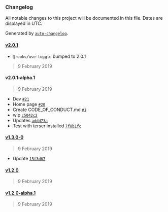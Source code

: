### Changelog

All notable changes to this project will be documented in this file. Dates are displayed in UTC.

Generated by [`auto-changelog`](https://github.com/CookPete/auto-changelog).

#### [v2.0.1](https://github.com/react-hooks-org/rooks/compare/v2.0.1-alpha.1...v2.0.1)

- `@rooks/use-toggle` bumped to 2.0.1

> 9 February 2019

#### v2.0.1-alpha.1

> 9 February 2019

- Dev [`#21`](https://github.com/react-hooks-org/rooks/pull/21)
- Home page [`#20`](https://github.com/react-hooks-org/rooks/pull/20)
- Create CODE_OF_CONDUCT.md [`#1`](https://github.com/react-hooks-org/rooks/pull/1)
- wip [`c5042c2`](https://github.com/react-hooks-org/rooks/commit/c5042c20d3516ae37f81a0589dd2ec782da82019)
- Updates [`addd73a`](https://github.com/react-hooks-org/rooks/commit/addd73a7a3fca200ac5343efbe6a8545c463e282)
- Test with terser installed [`7f8b1fc`](https://github.com/react-hooks-org/rooks/commit/7f8b1fcfff8ef59c48a784696ebe5dc51017eb57)

#### [v1.3.0-0](https://github.com/react-hooks-org/rooks/compare/v2.0.1...v1.3.0-0)

> 9 February 2019

- Update [`15f3d67`](https://github.com/react-hooks-org/rooks/commit/15f3d67269437f3f82b9051600e6adb8c9b018a9)

#### [v1.2.0](https://github.com/react-hooks-org/rooks/compare/v1.2.0-alpha.1...v1.2.0)

> 9 February 2019

#### [v1.2.0-alpha.1](https://github.com/react-hooks-org/rooks/compare/v1.3.0-0...v1.2.0-alpha.1)

> 9 February 2019
